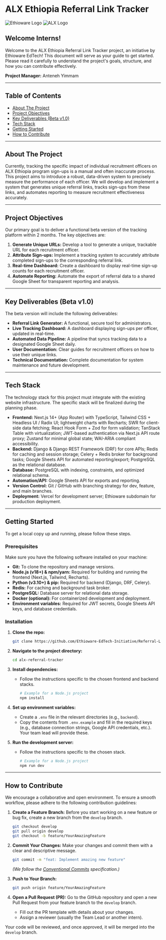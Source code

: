 # ALX Ethiopia Referral Link Tracker

![Ethioware Logo](https://ethioware.org/assets/img/logo-mini.png)
![ALX Logo](https://www.alxafrica.com/wp-content/uploads/2023/12/logo-black.svg)

## Welcome Interns!

Welcome to the ALX Ethiopia Referral Link Tracker project, an initiative by Ethioware EdTech! This document will serve as your guide to get started. Please read it carefully to understand the project's goals, structure, and how you can contribute effectively.

**Project Manager:** Anteneh Yimmam

---

## Table of Contents

- [About The Project](#about-the-project)
- [Project Objectives](#project-objectives)
- [Key Deliverables (Beta v1.0)](#key-deliverables-beta-v10)
- [Tech Stack](#tech-stack)
- [Getting Started](#getting-started)
- [How to Contribute](#how-to-contribute)

---

## About The Project

Currently, tracking the specific impact of individual recruitment officers on ALX Ethiopia program sign-ups is a manual and often inaccurate process. This project aims to introduce a robust, data-driven system to precisely measure the performance of each officer. We will develop and implement a system that generates unique referral links, tracks sign-ups from these links, and automates reporting to measure recruitment effectiveness accurately.

---

## Project Objectives

Our primary goal is to deliver a functional beta version of the tracking platform within 2 months. The key objectives are:

1.  **Generate Unique URLs:** Develop a tool to generate a unique, trackable URL for each recruitment officer.
2.  **Attribute Sign-ups:** Implement a tracking system to accurately attribute completed sign-ups to the corresponding referral link.
3.  **Real-time Dashboard:** Create a dashboard to display real-time sign-up counts for each recruitment officer.
4.  **Automate Reporting:** Automate the export of referral data to a shared Google Sheet for transparent reporting and analysis.

---

## Key Deliverables (Beta v1.0)

The beta version will include the following deliverables:

-   **Referral Link Generator:** A functional, secure tool for administrators.
-   **Live Tracking Dashboard:** A dashboard displaying sign-ups per officer, updated in real-time.
-   **Automated Data Pipeline:** A pipeline that syncs tracking data to a designated Google Sheet daily.
-   **User Documentation:** Clear guides for recruitment officers on how to use their unique links.
-   **Technical Documentation:** Complete documentation for system maintenance and future development.

---

## Tech Stack

The technology stack for this project must integrate with the existing website infrastructure. The specific stack will be finalized during the planning phase.


* **Frontend:** Next.js 14+ (App Router) with TypeScript, Tailwind CSS + Headless UI / Radix UI; lightweight charts with Recharts; SWR for client-side data fetching; React Hook Form + Zod for form validation; TanStack Table with virtualization; JWT-based authentication via Next.js API route proxy; Zustand for minimal global state; WAI-ARIA compliant accessibility.
* **Backend:** Django & Django REST Framework (DRF) for core APIs; Redis for caching and session storage; Celery + Redis broker for background tasks; Google Sheets API for automated reporting/export; PostgreSQL as the relational database.
* **Database:** PostgreSQL with indexing, constraints, and optimized relational schema.
* **Automation/API:** Google Sheets API for exports and reporting.
* **Version Control:** Git / GitHub with branching strategy for dev, feature, and main branches.
* **Deployment:** Vercel for development server; Ethioware subdomain for production deployment.


---

## Getting Started

To get a local copy up and running, please follow these steps.

### Prerequisites

Make sure you have the following software installed on your machine:

* **Git:** To clone the repository and manage versions.
* **Node.js (v18+) & npm/yarn:** Required for building and running the frontend (Next.js, Tailwind, Recharts).
* **Python (v3.10+) & pip:** Required for backend (Django, DRF, Celery).
* **Redis:** For caching and background task broker.
* **PostgreSQL:** Database server for relational data storage.
* **Docker (optional):** For containerized development and deployment.
* **Environment variables:** Required for JWT secrets, Google Sheets API keys, and database credentials.


### Installation

1.  **Clone the repo:**
    ```sh
    git clone https://github.com/Ethioware-EdTech-Initiative/Referral-Link-Tracker/
    ```
2.  **Navigate to the project directory:**
    ```sh
    cd alx-referral-tracker
    ```
3.  **Install dependencies:**
    * Follow the instructions specific to the chosen frontend and backend stacks.
        ```sh
        # Example for a Node.js project
        npm install
        ```
4.  **Set up environment variables:**
    * Create a `.env` file in the relevant directories (e.g., `backend`).
    * Copy the contents from `.env.example` and fill in the required keys (e.g., database connection strings, Google API credentials, etc.). Your team lead will provide these.

5.  **Run the development server:**
    * Follow the instructions specific to the chosen stack.
        ```sh
        # Example for a Node.js project
        npm run dev
        ```

---

## How to Contribute

We encourage a collaborative and open environment. To ensure a smooth workflow, please adhere to the following contribution guidelines:

1.  **Create a Feature Branch:** Before you start working on a new feature or bug fix, create a new branch from the `develop` branch.
    ```sh
    git checkout develop
    git pull origin develop
    git checkout -b feature/YourAmazingFeature
    ```
2.  **Commit Your Changes:** Make your changes and commit them with a clear and descriptive message.
    ```sh
    git commit -m "feat: Implement amazing new feature"
    ```
    *(We follow the [Conventional Commits](https://www.conventionalcommits.org/en/v1.0.0/) specification.)*

3.  **Push to Your Branch:**
    ```sh
    git push origin feature/YourAmazingFeature
    ```
4.  **Open a Pull Request (PR):** Go to the GitHub repository and open a new Pull Request from your feature branch to the `develop` branch.
    * Fill out the PR template with details about your changes.
    * Assign a reviewer (usually the Team Lead or another intern).

Your code will be reviewed, and once approved, it will be merged into the `develop` branch.
